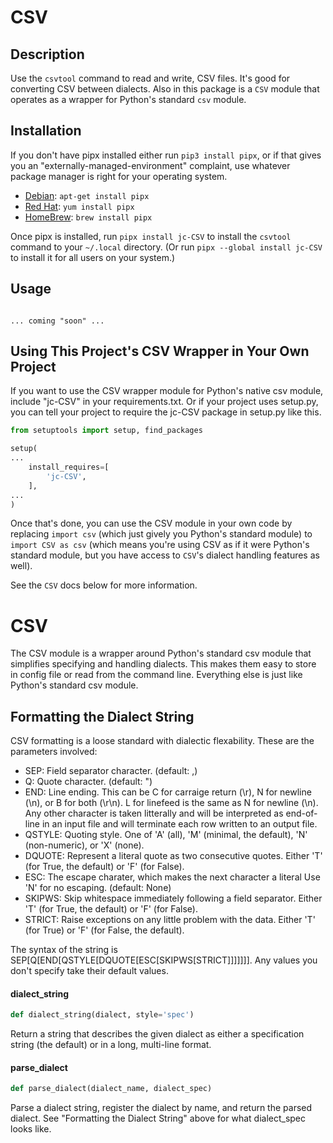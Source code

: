 # CSV

## Description
Use the `csvtool` command to read and write, CSV files. It's good for converting CSV between dialects. Also in this package is a `CSV` module that operates as a wrapper for Python's standard `csv` module.

## Installation
If you don't have pipx installed either run `pip3 install pipx`, or if that gives you an "externally-managed-environment" complaint, use whatever package manager is right for your operating system.

* [Debian](https://www.debian.org/doc/manuals/debian-faq/pkgtools.en.html): `apt-get install pipx`
* [Red Hat](https://www.redhat.com/en/blog/how-manage-packages): `yum install pipx`
* [HomeBrew](https://brew.sh): `brew install pipx`

Once pipx is installed, run `pipx install jc-CSV` to install the `csvtool` command to your `~/.local` directory. (Or run `pipx --global install jc-CSV` to install it for all users on your system.)

## Usage
```

... coming "soon" ...

```

## Using This Project's CSV Wrapper in Your Own Project
If you want to use the CSV wrapper module for Python's native csv module, include "jc-CSV" in your requirements.txt. Or if your project uses setup.py, you can tell your project to require the jc-CSV package in setup.py like this.
```python
from setuptools import setup, find_packages

setup(
...
    install_requires=[
        'jc-CSV',
    ],
...
)
```

Once that's done, you can use the CSV module in your own code by replacing `import csv` (which just gively you Python's standard module) to `import CSV as csv` (which means you're using CSV as if it were Python's standard module, but you have access to `CSV`'s dialect handling features as well).

See the `CSV` docs below for more information.

<a id="CSV"></a>

# CSV

The CSV module is a wrapper around Python's standard csv module that
simplifies specifying and handling dialects. This makes them easy to
store in config file or read from the command line. Everything else is
just like Python's standard csv module.

## Formatting the Dialect String
CSV formatting is a loose standard with dialectic flexability. These are
the parameters involved:

* SEP: Field separator character. (default: ,)
* Q: Quote character. (default: ")
* END: Line ending. This can be C for carraige return (\r), N for
       newline (\n), or B for both (\r\n). L for linefeed is the same
       as N for newline (\n). Any other character is taken litterally
       and will be interpreted as end-of-line in an input file and will
       terminate each row written to an output file.
* QSTYLE: Quoting style. One of 'A' (all), 'M' (minimal, the default),
          'N' (non-numeric), or 'X' (none).
* DQUOTE: Represent a literal quote as two consecutive quotes. Either
          'T' (for True, the default) or 'F' (for False).
* ESC: The escape charater, which makes the next character a literal
       Use 'N' for no escaping. (default: None)
* SKIPWS: Skip whitespace immediately following a field separator. Either
          'T' (for True, the default) or 'F' (for False).
* STRICT: Raise exceptions on any little problem with the data. Either 'T'
          (for True) or 'F' (for False, the default).

The syntax of the string is SEP[Q[END[QSTYLE[DQUOTE[ESC[SKIPWS[STRICT]]]]]]].
Any values you don't specify take their default values.

<a id="CSV.__init__.dialect_string"></a>

#### dialect\_string

```python
def dialect_string(dialect, style='spec')
```

Return a string that describes the given dialect as either a
specification string (the default) or in a long, multi-line format.

<a id="CSV.__init__.parse_dialect"></a>

#### parse\_dialect

```python
def parse_dialect(dialect_name, dialect_spec)
```

Parse a dialect string, register the dialect by name, and
return the parsed dialect. See "Formatting the Dialect String" above
for what dialect_spec looks like.
